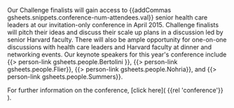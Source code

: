 Our Challenge finalists will gain access to {{addCommas gsheets.snippets.conference-num-attendees.val}} senior health care leaders at our invitation-only conference in April 2015. Challenge finalists will pitch their ideas and discuss their scale up plans in a discussion led by senior Harvard faculty. There will also be ample opportunity for one-on-one discussions with health care leaders and Harvard faculty at dinner and networking events. Our keynote speakers for this year's conference include {{> person-link gsheets.people.Bertolini }}, {{> person-link gsheets.people.Flier}}, {{> person-link gsheets.people.Nohria}}, and {{> person-link gsheets.people.Summers}}.

For further information on the conference, [click here]( {{rel 'conference'}} ).